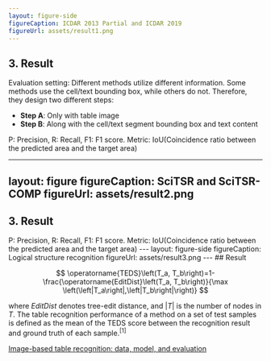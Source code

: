 ```yaml
---
layout: figure-side
figureCaption: ICDAR 2013 Partial and ICDAR 2019
figureUrl: assets/result1.png
---
```

## 3. Result

Evaluation setting: Different methods utilize different information. Some methods use the cell/text bounding box, while others do not. Therefore, they design two different steps:
   
- **Step A**: Only with table image
- **Step B**: Along with the cell/text segment bounding box and text content

<Footnotes separator>
  <Footnote>P: Precision, R: Recall, F1: F1 score. Metric: IoU(Coincidence ratio between the predicted area and the target area)</Footnote>
</Footnotes>

---
layout: figure
figureCaption: SciTSR and SciTSR-COMP
figureUrl: assets/result2.png
---
## 3. Result

<Footnotes separator>
  <Footnote>P: Precision, R: Recall, F1: F1 score. Metric: IoU(Coincidence ratio between the predicted area and the target area)</Footnote>
</Footnotes>
---
layout: figure-side
figureCaption: Logical structure recognition
figureUrl: assets/result3.png
---
## Result

$$
\operatorname{TEDS}\left(T_a, T_b\right)=1-\frac{\operatorname{EditDist}\left(T_a, T_b\right)}{\max \left(\left|T_a\right|,\left|T_b\right|\right)}
$$

where $EditDist$ denotes tree-edit distance, and $|T|$ is the number of nodes in $T$. The table recognition performance of a method on a set of test samples is defined as the mean of the TEDS score between the recognition result and ground truth of each sample.$^{[1]}$

<Footnotes separator>
  <Footnote :number=1><a href="https://arxiv.org/pdf/1911.10683">Image-based table recognition: data, model, and evaluation</a></Footnote>
</Footnotes>